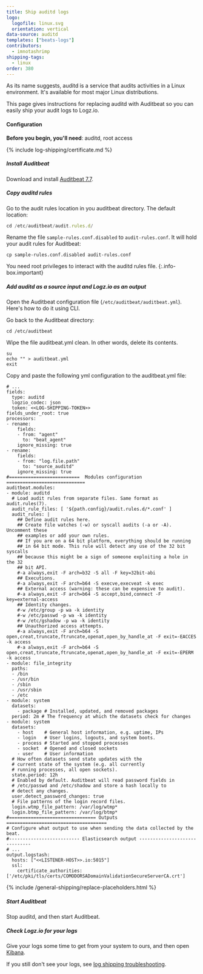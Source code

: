 ```yaml
---
title: Ship auditd logs
logo:
  logofile: linux.svg
  orientation: vertical
data-source: auditd
templates: ["beats-logs"]
contributors:
  - imnotashrimp
shipping-tags:
  - linux
order: 380
---
```


As its name suggests, auditd is a service that audits activities in a Linux environment.
It's available for most major Linux distributions.

This page gives instructions for replacing auditd with Auditbeat
so you can easily ship your audit logs to Logz.io.

#### Configuration

**Before you begin, you'll need**:
auditd,
root access

<div class="tasklist">

{% include log-shipping/certificate.md %}

##### Install Auditbeat

Download and install [Auditbeat 7.7](https://www.elastic.co/guide/en/beats/auditbeat/7.7/auditbeat-installation.html).

##### Copy auditd rules

Go to the audit rules location in you auditbeat directory. The default location:

```js
cd /etc/auditbeat/audit.rules.d/
```

Rename the file `sample-rules.conf.disabled` to `audit-rules.conf`. It will hold your audit rules for Auditbeat:

```shell
cp sample-rules.conf.disabled audit-rules.conf
```

<!-- info-box-start:info -->
You need root privileges to interact with the auditd rules file.
{:.info-box.important}
<!-- info-box-end -->

##### Add auditd as a source input and Logz.io as an output

Open the Auditbeat configuration file (`/etc/auditbeat/auditbeat.yml`). Here's how to do it using CLI.

Go back to the Auditbeat directory:

  ```shell
  cd /etc/auditbeat
  ```

Wipe the file auditbeat.yml clean. In other words, delete its contents.

  ```shell
  su
  echo "" > auditbeat.yml
  exit
  ```

Copy and paste the following yml configuration to the auditbeat.yml file:

```shell
# ...
fields:
  type: auditd
  logzio_codec: json
  token: <<LOG-SHIPPING-TOKEN>>
fields_under_root: true
processors:
- rename:
    fields:
    - from: "agent"
      to: "beat_agent"
    ignore_missing: true
- rename:
    fields:
    - from: "log.file.path"
      to: "source_auditd"
    ignore_missing: true
#==========================  Modules configuration =============================
auditbeat.modules:
- module: auditd
  # Load audit rules from separate files. Same format as audit.rules(7).
  audit_rule_files: [ '${path.config}/audit.rules.d/*.conf' ]
  audit_rules: |
    ## Define audit rules here.
    ## Create file watches (-w) or syscall audits (-a or -A). Uncomment these
    ## examples or add your own rules.
    ## If you are on a 64 bit platform, everything should be running
    ## in 64 bit mode. This rule will detect any use of the 32 bit syscalls
    ## because this might be a sign of someone exploiting a hole in the 32
    ## bit API.
    #-a always,exit -F arch=b32 -S all -F key=32bit-abi
    ## Executions.
    #-a always,exit -F arch=b64 -S execve,execveat -k exec
    ## External access (warning: these can be expensive to audit).
    #-a always,exit -F arch=b64 -S accept,bind,connect -F key=external-access
    ## Identity changes.
    #-w /etc/group -p wa -k identity
    #-w /etc/passwd -p wa -k identity
    #-w /etc/gshadow -p wa -k identity
    ## Unauthorized access attempts.
    #-a always,exit -F arch=b64 -S open,creat,truncate,ftruncate,openat,open_by_handle_at -F exit=-EACCES -k access
    #-a always,exit -F arch=b64 -S open,creat,truncate,ftruncate,openat,open_by_handle_at -F exit=-EPERM -k access
- module: file_integrity
  paths:
  - /bin
  - /usr/bin
  - /sbin
  - /usr/sbin
  - /etc
- module: system
  datasets:
    - package # Installed, updated, and removed packages
  period: 2m # The frequency at which the datasets check for changes
- module: system
  datasets:
    - host    # General host information, e.g. uptime, IPs
    - login   # User logins, logouts, and system boots.
    - process # Started and stopped processes
    - socket  # Opened and closed sockets
    - user    # User information
  # How often datasets send state updates with the
  # current state of the system (e.g. all currently
  # running processes, all open sockets).
  state.period: 12h
  # Enabled by default. Auditbeat will read password fields in
  # /etc/passwd and /etc/shadow and store a hash locally to
  # detect any changes.
  user.detect_password_changes: true
  # File patterns of the login record files.
  login.wtmp_file_pattern: /var/log/wtmp*
  login.btmp_file_pattern: /var/log/btmp*
#================================ Outputs =====================================
# Configure what output to use when sending the data collected by the beat.
#-------------------------- Elasticsearch output ------------------------------
# ...
output.logstash:
  hosts: ["<<LISTENER-HOST>>.io:5015"]
  ssl:
    certificate_authorities: ['/etc/pki/tls/certs/COMODORSADomainValidationSecureServerCA.crt']
```


{% include /general-shipping/replace-placeholders.html %}



##### Start Auditbeat

Stop auditd, and then start Auditbeat.

##### Check Logz.io for your logs

Give your logs some time to get from your system to ours, and then open [Kibana](https://app.logz.io/#/dashboard/kibana).

If you still don't see your logs, see [log shipping troubleshooting]({{site.baseurl}}/user-guide/log-shipping/log-shipping-troubleshooting.html).



</div>

